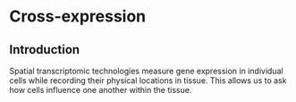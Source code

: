# Cross-expression
## Introduction
Spatial transcriptomic technologies measure gene expression in individual cells while recording their physical locations in tissue. This allows us to ask how cells influence one another within the tissue. 
